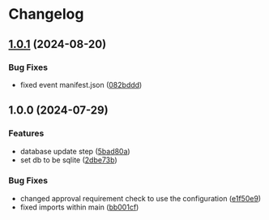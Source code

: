 # Changelog

## [1.0.1](https://github.com/ubiquibot/automated-merging/compare/v1.0.0...v1.0.1) (2024-08-20)


### Bug Fixes

* fixed event manifest.json ([082bddd](https://github.com/ubiquibot/automated-merging/commit/082bddd7a8f3278d343c102b1fcdd7269ce5a91d))

## 1.0.0 (2024-07-29)


### Features

* database update step ([5bad80a](https://github.com/ubiquibot/automated-merging/commit/5bad80a8049890dcf16a5661caadfdacc89fdf2b))
* set db to be sqlite ([2dbe73b](https://github.com/ubiquibot/automated-merging/commit/2dbe73be10f9ae436050f6b3626890db847c166c))


### Bug Fixes

* changed approval requirement check to use the configuration ([e1f50e9](https://github.com/ubiquibot/automated-merging/commit/e1f50e95576f81ce01196bbdc0890b0617bf23df))
* fixed imports within main ([bb001cf](https://github.com/ubiquibot/automated-merging/commit/bb001cf3204593a79b2d214941940a9a44675c00))
